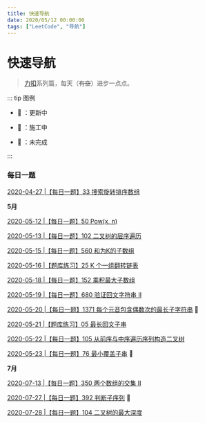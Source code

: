 ```yaml
---
title: 快速导航
date: 2020/05/12 00:00:00
tags: ["LeetCode", "导航"]
---
```


# 快速导航

<ClientOnly>
  <display-bar :displayData="$frontmatter"></display-bar>
</ClientOnly>

> [力扣](https://leetcode-cn.com/)系列篇，每天（~~有空~~）进步一点点。

::: tip 图例

* 📝 ：更新中

* 🚧 ：施工中

* 📌 ：未完成

:::

<ClientOnly>
  <a-alert
    message="注意"
    description="力扣刷题系列暂停更新❗️"
    type="error"
    show-icon
  />
</ClientOnly>

### 每日一题

<a href="/blog/leetcode/js/exercises-33.html" target="_blank">2020-04-27 |【每日一题】33 搜索旋转排序数组</a>

**5月**

<a href="/blog/leetcode/js/exercises-50.html" target="_blank">2020-05-12 |【每日一题】50 Pow(x, n)</a>

<a href="/blog/leetcode/js/exercises-102.html" target="_blank">2020-05-13 |【每日一题】102 二叉树的层序遍历</a>

<a href="/blog/leetcode/js/exercises-560.html" target="_blank">2020-05-15 |【每日一题】560 和为K的子数组</a>

<a href="/blog/leetcode/js/exercises-25.html" target="_blank">2020-05-16 |【题库练习】25 K 个一组翻转链表</a>

<a href="/blog/leetcode/js/exercises-152.html" target="_blank">2020-05-18 |【每日一题】152 乘积最大子数组</a>

<a href="/blog/leetcode/js/exercises-680.html" target="_blank">2020-05-19 |【每日一题】680 验证回文字符串 Ⅱ</a>

<a href="/blog/leetcode/js/exercises-1371.html" target="_blank">2020-05-20 |【每日一题】1371 每个元音包含偶数次的最长子字符串</a> 📌

<a href="/blog/leetcode/js/exercises-05.html" target="_blank">2020-05-21 |【题库练习】05 最长回文子串</a>

<a href="/blog/leetcode/js/exercises-105.html" target="_blank">2020-05-22 |【每日一题】105 从前序与中序遍历序列构造二叉树</a>

<a href="/blog/leetcode/js/exercises-76.html" target="_blank">2020-05-23 |【每日一题】76 最小覆盖子串</a> 📌

**7月**

<a href="/blog/leetcode/js/exercises-350.html" target="_blank">2020-07-13 |【每日一题】350 两个数组的交集 II</a>

<a href="/blog/leetcode/js/exercises-392.html" target="_blank">2020-07-27 |【每日一题】392 判断子序列</a> 📌

<a href="/blog/leetcode/js/exercises-104.html" target="_blank">2020-07-28 |【每日一题】104 二叉树的最大深度</a>



